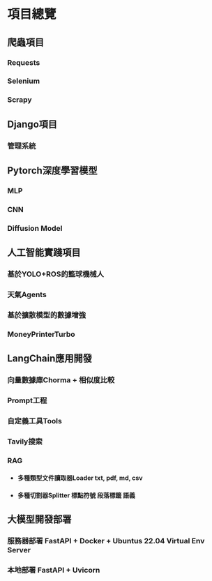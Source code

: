 # 項目總覽
## 爬蟲項目
### Requests

### Selenium

### Scrapy

## Django項目
### 管理系統

## Pytorch深度學習模型
### MLP
### CNN
### Diffusion Model

## 人工智能實踐項目
### 基於YOLO+ROS的籃球機械人
### 天氣Agents 
### 基於擴散模型的數據增強
### MoneyPrinterTurbo

## LangChain應用開發
### 向量數據庫Chorma + 相似度比較
### Prompt工程
### 自定義工具Tools
### Tavily搜索
### RAG
* #### 多種類型文件讀取器Loader txt, pdf, md, csv
* #### 多種切割器Splitter 標點符號 段落標籤 語義

## 大模型開發部署 
### 服務器部署 FastAPI + Docker + Ubuntus 22.04 Virtual Env Server
### 本地部署 FastAPI + Uvicorn


